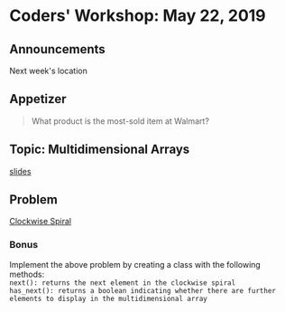 # Coders' Workshop: May 22, 2019

## Announcements
Next week's location

  
## Appetizer

> What product is the most-sold item at Walmart?

## Topic: Multidimensional Arrays

[slides](https://slides.com/bbyunis/coder-s-workshop-1-4-6-8)

## Problem

[Clockwise Spiral](https://github.com/andy-young/Coders-Workshop/blob/master/Coding-Challenges/clockwiseSpiral/clockwiseSpiral.md)

### Bonus
Implement the above problem by creating a class with the following methods:<br>
`next(): returns the next element in the clockwise spiral`<br>
`has_next(): returns a boolean indicating whether there are further elements to display in the multidimensional array`


